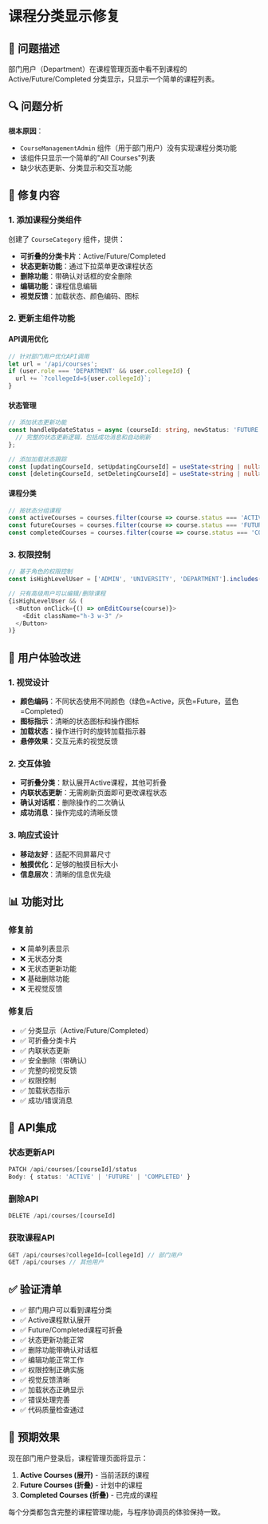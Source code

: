 # 课程分类显示修复

## 🎯 问题描述

部门用户（Department）在课程管理页面中看不到课程的 Active/Future/Completed 分类显示，只显示一个简单的课程列表。

## 🔍 问题分析

**根本原因**：
- `CourseManagementAdmin` 组件（用于部门用户）没有实现课程分类功能
- 该组件只显示一个简单的"All Courses"列表
- 缺少状态更新、分类显示和交互功能

## 🔧 修复内容

### 1. 添加课程分类组件

创建了 `CourseCategory` 组件，提供：
- **可折叠的分类卡片**：Active/Future/Completed
- **状态更新功能**：通过下拉菜单更改课程状态
- **删除功能**：带确认对话框的安全删除
- **编辑功能**：课程信息编辑
- **视觉反馈**：加载状态、颜色编码、图标

### 2. 更新主组件功能

#### API调用优化
```typescript
// 针对部门用户优化API调用
let url = '/api/courses';
if (user.role === 'DEPARTMENT' && user.collegeId) {
  url += `?collegeId=${user.collegeId}`;
}
```

#### 状态管理
```typescript
// 添加状态更新功能
const handleUpdateStatus = async (courseId: string, newStatus: 'FUTURE' | 'ACTIVE' | 'COMPLETED') => {
  // 完整的状态更新逻辑，包括成功消息和自动刷新
};

// 添加加载状态跟踪
const [updatingCourseId, setUpdatingCourseId] = useState<string | null>(null);
const [deletingCourseId, setDeletingCourseId] = useState<string | null>(null);
```

#### 课程分类
```typescript
// 按状态分组课程
const activeCourses = courses.filter(course => course.status === 'ACTIVE');
const futureCourses = courses.filter(course => course.status === 'FUTURE');
const completedCourses = courses.filter(course => course.status === 'COMPLETED');
```

### 3. 权限控制

```typescript
// 基于角色的权限控制
const isHighLevelUser = ['ADMIN', 'UNIVERSITY', 'DEPARTMENT'].includes(user.role);

// 只有高级用户可以编辑/删除课程
{isHighLevelUser && (
  <Button onClick={() => onEditCourse(course)}>
    <Edit className="h-3 w-3" />
  </Button>
)}
```

## 🎨 用户体验改进

### 1. 视觉设计
- **颜色编码**：不同状态使用不同颜色（绿色=Active，灰色=Future，蓝色=Completed）
- **图标指示**：清晰的状态图标和操作图标
- **加载状态**：操作进行时的旋转加载指示器
- **悬停效果**：交互元素的视觉反馈

### 2. 交互体验
- **可折叠分类**：默认展开Active课程，其他可折叠
- **内联状态更新**：无需刷新页面即可更改课程状态
- **确认对话框**：删除操作的二次确认
- **成功消息**：操作完成的清晰反馈

### 3. 响应式设计
- **移动友好**：适配不同屏幕尺寸
- **触摸优化**：足够的触摸目标大小
- **信息层次**：清晰的信息优先级

## 📊 功能对比

### 修复前
- ❌ 简单列表显示
- ❌ 无状态分类
- ❌ 无状态更新功能
- ❌ 基础删除功能
- ❌ 无视觉反馈

### 修复后
- ✅ 分类显示（Active/Future/Completed）
- ✅ 可折叠分类卡片
- ✅ 内联状态更新
- ✅ 安全删除（带确认）
- ✅ 完整的视觉反馈
- ✅ 权限控制
- ✅ 加载状态指示
- ✅ 成功/错误消息

## 🔄 API集成

### 状态更新API
```typescript
PATCH /api/courses/[courseId]/status
Body: { status: 'ACTIVE' | 'FUTURE' | 'COMPLETED' }
```

### 删除API
```typescript
DELETE /api/courses/[courseId]
```

### 获取课程API
```typescript
GET /api/courses?collegeId=[collegeId] // 部门用户
GET /api/courses // 其他用户
```

## ✅ 验证清单

- ✅ 部门用户可以看到课程分类
- ✅ Active课程默认展开
- ✅ Future/Completed课程可折叠
- ✅ 状态更新功能正常
- ✅ 删除功能带确认对话框
- ✅ 编辑功能正常工作
- ✅ 权限控制正确实施
- ✅ 视觉反馈清晰
- ✅ 加载状态正确显示
- ✅ 错误处理完善
- ✅ 代码质量检查通过

## 🎯 预期效果

现在部门用户登录后，课程管理页面将显示：

1. **Active Courses (展开)** - 当前活跃的课程
2. **Future Courses (折叠)** - 计划中的课程  
3. **Completed Courses (折叠)** - 已完成的课程

每个分类都包含完整的课程管理功能，与程序协调员的体验保持一致。